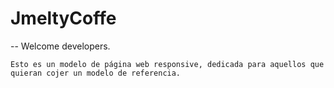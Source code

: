 # JmeltyCoffe
-- Welcome developers.

    Esto es un modelo de página web responsive, dedicada para aquellos que quieran cojer un modelo de referencia.

